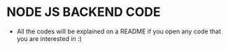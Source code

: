 # NODE JS BACKEND CODE
- All the codes will be explained on a README if you open any code that you are interested in :)
